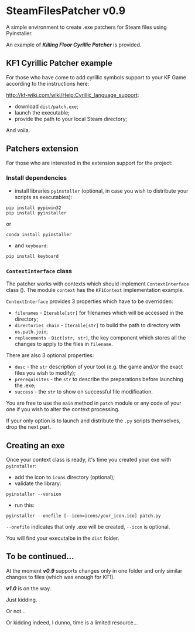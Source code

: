 # SteamFilesPatcher v0.9

A simple environment to create .exe patchers for Steam files
using PyInstaller.

An example of ***Killing Floor Cyrillic Patcher*** is provided.

## KF1 Cyrillic Patcher example

For those who have come to add cyrillic symbols support to your
KF Game according to the instructions here: 

http://kf-wiki.com/wiki/Help:Cyrillic_language_support:
* download `dist/patch.exe`;
* launch the executable;
* provide the path to your local Steam directory;

And voila.

## Patchers extension

For those who are interested in the extension support for the
project:

### Install dependencies

* install libraries `pyinstaller` (optional, in case you wish to distribute your scripts as executables):
 
```commandline
pip install pypiwin32
pip install pyinstaller
```
or
```commandline
conda install pyinstaller
```

* and `keyboard`:
```commandline
pip install keyboard
```

### `ContextInterface` class

The patcher works with contexts which should implement `ContextInterface` class ().
The module `context` has the `KF1Context` implementation example.
   
`ContextInterface` provides 3 properties which have to be overridden:
* `filenames` - `Iterable[str]` for filenames which will be accessed in the directory;
* `directories_chain` - `Iterable[str]` to build the path to directory with `os.path.join`;
* `replacements` - `Dict[str, str]`, the key component which stores all the changes to apply to the 
      files in `filename`.
      
There are also 3 optional properties:
* `desc` - the `str` description of your tool (e.g. the game and/or the exact files you wish to modify);
* `prerequisites` - the `str` to describe the preparations before launching the .exe;
* `success` - the `str` to show on successful file modification.
    
You are free to use the `main` method in `patch` module or any code of your one if you wish 
to alter the context processing.
  
If your only option is to launch and distribute the `.py` scripts themselves, drop the next part.
  
## Creating an exe

Once your context class is ready, it's time you created your exe with `pyinstaller`:

* add the icon to `icons` directory (optional);
* validate the library:
```commandline
pyinstaller --version
```
* run this:
```commandline
pyinstaller --onefile [--icon=icons/your_icon.ico] patch.py
```
`--onefile` indicates that only .exe will be created, `--icon` is optional.

You will find your executalbe in the `dist` folder.

## To be continued...

At the moment ***v0.9*** supports changes only in one folder and only similar changes to files
(which was enough for KF1). 

***v1.0*** is on the way.

Just kidding.

Or not...

Or kidding indeed, I dunno, time is a limited resource...